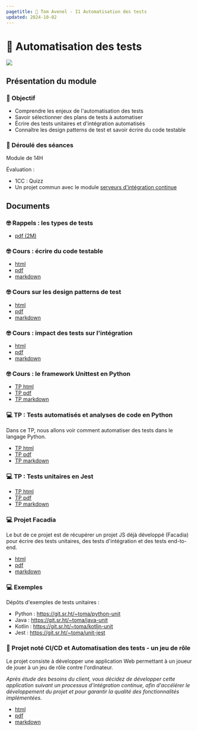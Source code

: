 ```yaml
---
pagetitle: 🧪 Tom Avenel - I1 Automatisation des tests
updated: 2024-10-02
---
```


# 🧪 Automatisation des tests

![](/resources/images/cover/auto-tests.jpg)

## Présentation du module

### 🎯 Objectif
 
- Comprendre les enjeux de l'automatisation des tests
- Savoir sélectionner des plans de tests à automatiser
- Écrire des tests unitaires et d'intégration automatisés
- Connaître les design patterns de test et savoir écrire du code testable

### 📅 Déroulé des séances

Module de 14H

Évaluation : 

- 1CC : Quizz
- Un projet commun avec le module [serveurs d'intégration continue](/promotions/epsi/epsi-i1-cda-ci.html)

## Documents

### 🤓 Rappels : les types de tests

- [pdf (2M)](/cours/tests/methodo/cours-tests.pdf)

### 🤓 Cours : écrire du code testable

- [html](/cours/tests/methodo/ecrire-code-testable-cours.html)
- [pdf](/cours/tests/methodo/ecrire-code-testable-cours.pdf)
- [markdown](/cours/tests/methodo/ecrire-code-testable-cours.md)

### 🤓 Cours sur les design patterns de test

- [html](/cours/tests/methodo/patterns-cours.html)
- [pdf](/cours/tests/methodo/patterns-cours.pdf)
- [markdown](/cours/tests/methodo/patterns-cours.md)

### 🤓 Cours : impact des tests sur l'intégration

- [html](/cours/tests/methodo/cours-impact-tests-integration.html)
- [pdf](/cours/tests/methodo/cours-impact-tests-integration.pdf)
- [markdown](/cours/tests/methodo/cours-impact-tests-integration.md)

### 🤓 Cours : le framework Unittest en Python

- [TP html](/cours/tests/unit/python/cours-python-unittest.html)
- [TP pdf](/cours/tests/unit/python/cours-python-unittest.pdf)
- [TP markdown](/cours/tests/unit/python/cours-python-unittest.md)

### 💻 TP : Tests automatisés et analyses de code en Python

Dans ce TP, nous allons voir comment automatiser des tests dans le langage Python.

- [TP html](/cours/tests/unit/python/tp-python-tests.html)
- [TP pdf](/cours/tests/unit/python/tp-python-tests.pdf)
- [TP markdown](/cours/tests/unit/python/tp-python-tests.md)

### 💻 TP : Tests unitaires en Jest

- [TP html](/cours/tests/unit/jest/tp-jest.html)
- [TP pdf](/cours/tests/unit/jest/tp-jest.pdf)
- [TP markdown](/cours/tests/unit/jest/tp-jest.md)

### 💻 Projet Facadia

Le but de ce projet est de récupérer un projet JS déjà développé (Facadia) pour écrire des tests unitaires, des tests d'intégration et des tests end-to-end.

- [html](/cours/tests/projet_facadia.html)
- [pdf](/cours/tests/projet_facadia.pdf)
- [markdown](/cours/tests/projet_facadia.md)

### 💻 Exemples

Dépôts d'exemples de tests unitaires :

- Python : <https://git.sr.ht/~toma/python-unit>
- Java : <https://git.sr.ht/~toma/java-unit>
- Kotlin : <https://git.sr.ht/~toma/kotlin-unit>
- Jest : <https://git.sr.ht/~toma/unit-jest>

### 📌 Projet noté CI/CD et Automatisation des tests - un jeu de rôle

Le projet consiste à développer une application Web permettant à un joueur de jouer à un jeu de rôle contre l'ordinateur.

_Après étude des besoins du client, vous décidez de développer cette application suivant un processus d'intégration continue, afin d'accélérer le développement du projet et pour garantir la qualité des fonctionnalités implémentées._

- [html](/cours/tests/projet_jeu_roles_tests_et_ci.html)
- [pdf](/cours/tests/projet_jeu_roles_tests_et_ci.pdf)
- [markdown](/cours/tests/projet_jeu_roles_tests_et_ci.md)

